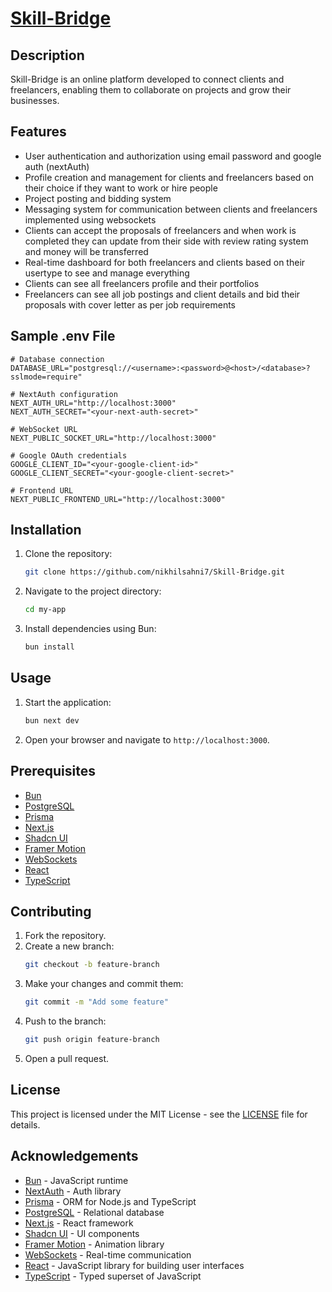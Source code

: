  # [Skill-Bridge](https://skill-bridg.vercel.app/)

## Description

Skill-Bridge is an online platform developed to connect clients and freelancers, enabling them to collaborate on projects and grow their businesses.

## Features

- User authentication and authorization using email password and google auth (nextAuth)
- Profile creation and management for clients and freelancers based on their choice if they want to work or hire people
- Project posting and bidding system
- Messaging system for communication between clients and freelancers implemented using websockets
- Clients can accept the proposals of freelancers and when work is completed they can update from their side with review rating system and money will be transferred
- Real-time dashboard for both freelancers and clients based on their usertype to see and manage everything
- Clients can see all freelancers profile and their portfolios
- Freelancers can see all job postings and client details and bid their proposals with cover letter as per job requirements

## Sample .env File

```properties
# Database connection
DATABASE_URL="postgresql://<username>:<password>@<host>/<database>?sslmode=require"

# NextAuth configuration
NEXT_AUTH_URL="http://localhost:3000"
NEXT_AUTH_SECRET="<your-next-auth-secret>"

# WebSocket URL
NEXT_PUBLIC_SOCKET_URL="http://localhost:3000"

# Google OAuth credentials
GOOGLE_CLIENT_ID="<your-google-client-id>"
GOOGLE_CLIENT_SECRET="<your-google-client-secret>"

# Frontend URL
NEXT_PUBLIC_FRONTEND_URL="http://localhost:3000"

```

## Installation

1. Clone the repository:

   ```sh
   git clone https://github.com/nikhilsahni7/Skill-Bridge.git
   ```

2. Navigate to the project directory:
   ```sh
   cd my-app
   ```
3. Install dependencies using Bun:

   ```sh
   bun install
   ```

## Usage

1. Start the application:
   ```sh
   bun next dev
   ```
2. Open your browser and navigate to `http://localhost:3000`.

## Prerequisites

- [Bun](https://bun.sh/)
- [PostgreSQL](https://www.postgresql.org/)
- [Prisma](https://www.prisma.io/)
- [Next.js](https://nextjs.org/)
- [Shadcn UI](https://shadcn.dev/)
- [Framer Motion](https://www.framer.com/motion/)
- [WebSockets](https://developer.mozilla.org/en-US/docs/Web/API/WebSockets_API)
- [React](https://reactjs.org/)
- [TypeScript](https://www.typescriptlang.org/)

## Contributing

1. Fork the repository.
2. Create a new branch:
   ```sh
   git checkout -b feature-branch
   ```
3. Make your changes and commit them:
   ```sh
   git commit -m "Add some feature"
   ```
4. Push to the branch:
   ```sh
   git push origin feature-branch
   ```
5. Open a pull request.

## License

This project is licensed under the MIT License - see the [LICENSE](LICENSE) file for details.

## Acknowledgements

- [Bun](https://bun.sh/) - JavaScript runtime
- [NextAuth](https://authjs.dev/getting-started/migrating-to-v5) - Auth library
- [Prisma](https://www.prisma.io/) - ORM for Node.js and TypeScript
- [PostgreSQL](https://www.postgresql.org/) - Relational database
- [Next.js](https://nextjs.org/) - React framework
- [Shadcn UI](https://shadcn.dev/) - UI components
- [Framer Motion](https://www.framer.com/motion/) - Animation library
- [WebSockets](https://developer.mozilla.org/en-US/docs/Web/API/WebSockets_API) - Real-time communication
- [React](https://reactjs.org/) - JavaScript library for building user interfaces
- [TypeScript](https://www.typescriptlang.org/) - Typed superset of JavaScript
